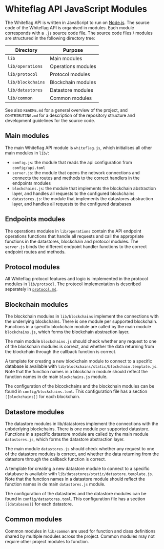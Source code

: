 # Whiteflag API JavaScript Modules

The Whiteflag API is written in JavaScript to run on [Node.js](https://nodejs.org/en/about/).
The source code of the Whiteflag API is organised in modules. Each module
corresponds with a `.js` source code file. The source code files / modules
are structured in the following directory tree:

| Directory       | Purpose               |
|-----------------|-----------------------|
|`lib`            | Main modules          |
|`lib/operations` | Operations modules    |
|`lib/protocol`   | Protocol modules      |
|`lib/blockchains`| Blockchain modules    |
|`lib/datastores` | Datastore modules     |
|`lib/common`     | Common modules        |

See also `README.md` for a general overview of the project, and
`CONTRIBUTING.md` for a description of the repository structure and
development guidelines for the source code.

## Main modules

The main Whiteflag API module is `whiteflag.js`, which initialises all
other main modules in `lib/`:

* `config.js`: the module that reads the api configuration from `config/api.toml`
* `server.js`: the module that opens the network connections and connects the routes and methods to the correct handlers in the endpoints modules
* `blockchains.js`: the module that implements the blockchain abstraction layer, and handles all requests to the configured blockchains
* `datastores.js`: the module that implements the datastores abstraction layer, and handles all requests to the configured databases

## Endpoints modules

The operations modules in `lib/operations` contain the API endpoint operations
functions that handle all requests and call the appropriate functions in the
datastores, blockchain and protocol modules. The `server.js` binds the
different endpoint handler functions to the correct endpoint routes and
methods.

## Protocol modules

All Whiteflag protocol features and logic is implemented in the protocol
modules in `lib/protocol`. The protocol implementation is described seperately
in [`protocol.md`](protocol.md).

## Blockchain modules

The blockchain modules in `lib/blockchains` implement the connections with
the underlying blockchains. There is one module per supported blockchain.
Functions in a specific blockchain module are called by the main module
`blockchains.js`, which forms the blockchain abstraction layer.

The main module `blockchains.js` should check whether any request to one of
the blockchain modules is correct, and whether the data returning from the
blockchain through the callback function is correct.

A template for creating a new blockchain module to connect to a specific
database is available with `lib/blockchains/static/blockchain.template.js`.
Note that the function names in a blockchain module should reflect the function
names in de main `blockchains.js` module.

The configuration of the blcockchains and the blockchain modules can be found in
`config/blockchains.toml`. This configuration file has a section `[[blockchains]]`
for each blockchain.

## Datastore modules

The datastore modules in lib/datastores implement the connections with the
unbderlying blockchains. There is one module per supported datastore.
Functions in a specific datastore module are called by the main module
`datastores.js`, which forms the datastore abstraction layer.

The main module `datastores.js` should check whether any request to one of
the datastore modules is correct, and whether the data returning from the
datastore through the callback function is correct.

A template for creating a new datastore module to connect to a specific
database is available with `lib/datastores/static/datastore.template.js`.
Note that the function names in a datastore module should reflect the function
names in de main `datastores.js` module.

The configuration of the datastores and the datastore modules can be found in
`config/datastores.toml`. This configuration file has a section `[[databases]]`
for each datastore.

## Common modules

Common modules in `lib/common` are used for function and class definitions
shared by multiple modules across the project. Common modules may not require
other project modules to function.
